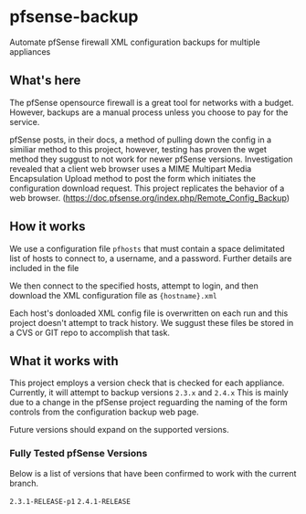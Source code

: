 # pfsense-backup
Automate pfSense firewall XML configuration backups for multiple appliances

## What's here
The pfSense opensource firewall is a great tool for networks with a budget. However, backups are a manual process unless you choose to pay for the service.

pfSense posts, in their docs, a method of pulling down the config in a similiar method to this project, however, testing has proven the wget method they suggust to not work for newer pfSense versions. 
Investigation revealed that a client web browser uses a MIME Multipart Media Encapsulation Upload method to post the form which initiates the configuration download request. This project replicates the behavior of a web browser.
(https://doc.pfsense.org/index.php/Remote_Config_Backup)

## How it works
We use a configuration file `pfhosts` that must contain a space delimitated list of hosts to connect to, a username, and a password. Further details are included in the file

We then connect to the specified hosts, attempt to login, and then download the XML configuration file as `{hostname}.xml`

Each host's donloaded XML config file is overwritten on each run and  this project doesn't attempt to track history. We suggust these files be stored in a CVS or GIT repo to accomplish that task.

## What it works with
This project employs a version check that is checked for each appliance. Currently, it will attempt to backup versions `2.3.x` and `2.4.x`
This is mainly due to a change in the pfSense project reguarding the naming of the form controls from the configuration backup web page.

Future versions should expand on the supported versions.

### Fully Tested pfSense Versions
Below is a list of versions that have been confirmed to work with the current branch.

`2.3.1-RELEASE-p1`
`2.4.1-RELEASE`
